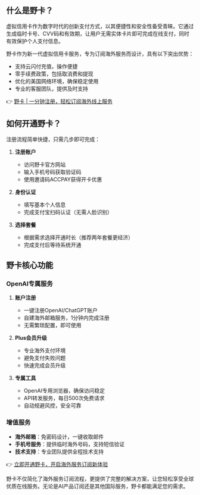## 什么是野卡？

虚拟信用卡作为数字时代的创新支付方式，以其便捷性和安全性备受青睐。它通过生成临时卡号、CVV码和有效期，让用户无需实体卡片即可完成在线支付，同时有效保护个人支付信息。

野卡作为新一代虚拟信用卡服务，专为订阅海外服务而设计，具有以下突出优势：
- 支持云闪付充值，操作便捷
- 零手续费政策，包括取消费和提现
- 优化的美国网络环境，确保稳定使用
- 专业的客服团队，提供及时支持

👉 [野卡 | 一分钟注册，轻松订阅海外线上服务](https://bit.ly/bewildcard)

## 如何开通野卡？

注册流程简单快捷，只需几步即可完成：

1. **注册账户**
   - 访问野卡官方网站
   - 输入手机号码获取验证码
   - 使用邀请码ACCPAY获得开卡优惠

2. **身份认证**
   - 填写基本个人信息
   - 完成支付宝扫码认证（无需人脸识别）

3. **选择套餐**
   - 根据需求选择开通时长（推荐两年套餐更经济）
   - 完成支付后等待系统开通

## 野卡核心功能

### OpenAI专属服务

1. **账户注册**
   - 一键注册OpenAI/ChatGPT账户
   - 自建海外邮箱服务，1分钟内完成注册
   - 无需繁琐配置，即可使用

2. **Plus会员升级**
   - 专业海外支付环境
   - 避免支付失败问题
   - 快速完成会员升级

3. **专属工具**
   - OpenAI专用浏览器，确保访问稳定
   - API转发服务，每日500次免费请求
   - 自动规避风控，安全可靠

### 增值服务

- **海外邮箱**：免密码设计，一键收取邮件
- **手机号服务**：提供临时海外号码，支持短信验证
- **技术支持**：专业团队提供全程技术支持

👉 [立即开通野卡，开启海外服务订阅新体验](https://bit.ly/bewildcard)

野卡不仅简化了海外服务订阅流程，更提供了完整的解决方案，让您轻松享受全球优质在线服务。无论是AI产品订阅还是其他国际服务，野卡都能满足您的需求。